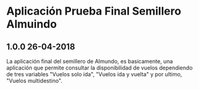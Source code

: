 # Aplicación Prueba Final Semillero Almuindo

## 1.0.0 26-04-2018

La aplicación final del semillero de Almundo, es basicamente, una aplicación que permite consultar la disponibilidad de vuelos dependiendo de tres variables "Vuelos solo ida", "Vuelos ida y vuelta" y por ultimo, "Vuelos multidestino".

